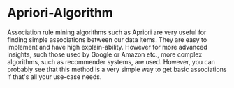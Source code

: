 # Apriori-Algorithm
Association rule mining algorithms such as Apriori are very useful for finding simple associations between our data items. They are easy to implement and have high explain-ability. However for more advanced insights, such those used by Google or Amazon etc., more complex algorithms, such as recommender systems, are used. However, you can probably see that this method is a very simple way to get basic associations if that's all your use-case needs.
